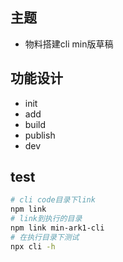 ## 主题
- 物料搭建cli min版草稿

## 功能设计
- init
- add
- build
- publish
- dev

## test
```bash
# cli code目录下link
npm link
# link到执行的目录
npm link min-ark1-cli
# 在执行目录下测试
npx cli -h
```
